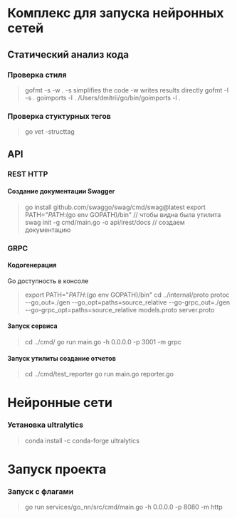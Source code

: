 # Комплекс для запуска нейронных сетей

## Статический анализ кода
### Проверка стиля 
> gofmt -s -w .
-s simplifies the code
-w writes results directly
> gofmt -l -s .
> goimports -l .
> /Users/dmitrii/go/bin/goimports -l .
### Проверка стуктурных тегов
> go vet -structtag

## API
### REST HTTP
#### Создание документации Swagger
> go install github.com/swaggo/swag/cmd/swag@latest
> export PATH="$PATH:$(go env GOPATH)/bin"  // чтобы видна была утилита
> swag init -g cmd/main.go -o api/irest/docs // создаем документацию

### GRPC
#### Кодогенерация
Go доступность в консоле
> export PATH="$PATH:$(go env GOPATH)/bin"
> cd ../internal/proto
> protoc --go_out=./gen --go_opt=paths=source_relative --go-grpc_out=./gen --go-grpc_opt=paths=source_relative models.proto server.proto
#### Запуск сервиса
> cd ../cmd/
> go run main.go -h 0.0.0.0 -p 3001 -m grpc
#### Запуск утилиты создание отчетов
> cd ../cmd/test_reporter
> go run main.go reporter.go

# Нейронные сети
### Установка ultralytics
> conda install -c conda-forge ultralytics

# Запуск проекта
### Запуск с флагами
> go run services/go_nn/src/cmd/main.go -h 0.0.0.0 -p 8080 -m http
